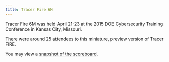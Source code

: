 ```yaml
---
title: Tracer Fire 6M
---
```


Tracer Fire 6M was held April 21-23
at the 2015 DOE Cybersecurity Training Conference
in Kansas City, Missouri.

There were around 25 attendees to this miniature,
preview version of Tracer FIRE.

You may view a [snapshot of the scoreboard](scoreboard.html).


